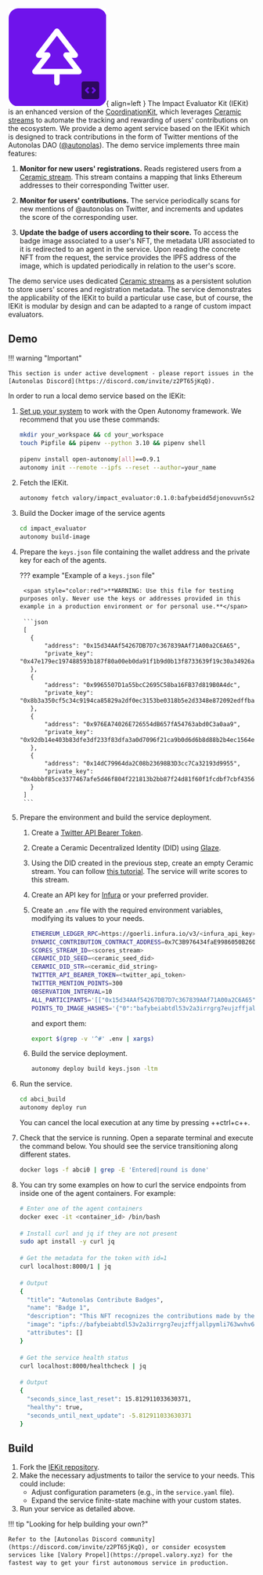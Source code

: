 ![IEKit](images/iekit.svg){ align=left }
The Impact Evaluator Kit (IEKit) is an enhanced version of the [CoordinationKit](https://docs.autonolas.network/product/coordinationkit/), which leverages [Ceramic streams](https://developers.ceramic.network/docs/advanced/standards/stream-programs/) to automate the tracking and rewarding of users' contributions on the ecosystem. We provide a demo agent service based on the IEKit which is designed to track contributions in the form of Twitter mentions of the Autonolas DAO ([@autonolas](https://twitter.com/autonolas)). The demo service implements three main features:

1. **Monitor for new users' registrations.** Reads registered users from a [Ceramic stream](https://developers.ceramic.network/docs/advanced/standards/stream-programs/). This stream contains a mapping that links Ethereum addresses to their corresponding Twitter user.

2. **Monitor for users' contributions.** The service periodically scans for new mentions of @autonolas on Twitter, and increments and updates the score of the corresponding user.

3. **Update the badge of users according to their score.** To access the badge image associated to a user's NFT, the metadata URI associated to it is redirected to an agent in the service. Upon reading the concrete NFT from the request, the service provides the IPFS address of the image, which is updated periodically in relation to the user's score.

The demo service uses dedicated [Ceramic streams](https://developers.ceramic.network/docs/advanced/standards/stream-programs/) as a persistent solution to store users' scores and registration metadata.
The service demonstrates the applicability of the IEKit to build a particular use case, but of course, the IEKit is modular by design and can be adapted to a range of custom impact evaluators.

## Demo

!!! warning "Important"

    This section is under active development - please report issues in the [Autonolas Discord](https://discord.com/invite/z2PT65jKqQ).

In order to run a local demo service based on the IEKit:

1. [Set up your system](https://docs.autonolas.network/open-autonomy/guides/set_up/) to work with the Open Autonomy framework. We recommend that you use these commands:

    ```bash
    mkdir your_workspace && cd your_workspace
    touch Pipfile && pipenv --python 3.10 && pipenv shell

    pipenv install open-autonomy[all]==0.9.1
    autonomy init --remote --ipfs --reset --author=your_name
    ```

2. Fetch the IEKit.

    ```bash
    autonomy fetch valory/impact_evaluator:0.1.0:bafybeidd5djonovuvn5s2vja3jbnzpgmy36c5xponyi53sekbvnq4i7fny --service
    ```

3. Build the Docker image of the service agents

    ```bash
    cd impact_evaluator
    autonomy build-image
    ```

4. Prepare the `keys.json` file containing the wallet address and the private key for each of the agents.

    ??? example "Example of a `keys.json` file"

        <span style="color:red">**WARNING: Use this file for testing purposes only. Never use the keys or addresses provided in this example in a production environment or for personal use.**</span>

        ```json
        [
          {
              "address": "0x15d34AAf54267DB7D7c367839AAf71A00a2C6A65",
              "private_key": "0x47e179ec197488593b187f80a00eb0da91f1b9d0b13f8733639f19c30a34926a"
          },
          {
              "address": "0x9965507D1a55bcC2695C58ba16FB37d819B0A4dc",
              "private_key": "0x8b3a350cf5c34c9194ca85829a2df0ec3153be0318b5e2d3348e872092edffba"
          },
          {
              "address": "0x976EA74026E726554dB657fA54763abd0C3a0aa9",
              "private_key": "0x92db14e403b83dfe3df233f83dfa3a0d7096f21ca9b0d6d6b8d88b2b4ec1564e"
          },
          {
              "address": "0x14dC79964da2C08b23698B3D3cc7Ca32193d9955",
              "private_key": "0x4bbbf85ce3377467afe5d46f804f221813b2bb87f24d81f60f1fcdbf7cbf4356"
          }
        ]
        ```

5. Prepare the environment and build the service deployment.

    1. Create a [Twitter API Bearer Token](https://developer.twitter.com/en/portal/dashboard).

    2. Create a Ceramic Decentralized Identity (DID) using [Glaze](https://github.com/ceramicstudio/js-glaze).

    3. Using the DID created in the previous step, create an empty Ceramic stream. You can follow [this tutorial](https://developers.ceramic.network/reference/stream-programs/tile-document/). The service will write scores to this stream.

    4. Create an API key for [Infura](https://www.infura.io/) or your preferred provider.

    5. Create an `.env` file with the required environment variables, modifying its values to your needs.

        ```bash
        ETHEREUM_LEDGER_RPC=https://goerli.infura.io/v3/<infura_api_key>
        DYNAMIC_CONTRIBUTION_CONTRACT_ADDRESS=0x7C3B976434faE9986050B26089649D9f63314BD8
        SCORES_STREAM_ID=<scores_stream>
        CERAMIC_DID_SEED=<ceramic_seed_did>
        CERAMIC_DID_STR=<ceramic_did_string>
        TWITTER_API_BEARER_TOKEN=<twitter_api_token>
        TWITTER_MENTION_POINTS=300
        OBSERVATION_INTERVAL=10
        ALL_PARTICIPANTS='[["0x15d34AAf54267DB7D7c367839AAf71A00a2C6A65","0x9965507D1a55bcC2695C58ba16FB37d819B0A4dc","0x976EA74026E726554dB657fA54763abd0C3a0aa9","0x14dC79964da2C08b23698B3D3cc7Ca32193d9955"]]'
        POINTS_TO_IMAGE_HASHES='{"0":"bafybeiabtdl53v2a3irrgrg7eujzffjallpymli763wvhv6gceurfmcemm","100":"bafybeid46w6yzbehir7ackcnsyuasdkun5aq7jnckt4sknvmiewpph776q","50000":"bafybeigbxlwzljbxnlwteupmt6c6k7k2m4bbhunvxxa53dc7niuedilnr4","100000":"bafybeiawxpq4mqckbau3mjwzd3ic2o7ywlhp6zqo7jnaft26zeqm3xsjjy","150000":"bafybeie6k53dupf7rf6622rzfxu3dmlv36hytqrmzs5yrilxwcrlhrml2m"}'
        ```

        and export them:

        ```bash
        export $(grep -v '^#' .env | xargs)
        ```

    6. Build the service deployment.

        ```bash
        autonomy deploy build keys.json -ltm
        ```

6. Run the service.

    ```bash
    cd abci_build
    autonomy deploy run
    ```

    You can cancel the local execution at any time by pressing ++ctrl+c++.

7. Check that the service is running. Open a separate terminal and execute the command below. You should see the service transitioning along different states.

    ```bash
    docker logs -f abci0 | grep -E 'Entered|round is done'
    ```

8. You can try some examples on how to curl the service endpoints from inside one of the agent containers. For example:

    ```bash
    # Enter one of the agent containers
    docker exec -it <container_id> /bin/bash

    # Install curl and jq if they are not present
    sudo apt install -y curl jq

    # Get the metadata for the token with id=1
    curl localhost:8000/1 | jq

    # Output
    {
      "title": "Autonolas Contribute Badges",
      "name": "Badge 1",
      "description": "This NFT recognizes the contributions made by the holder to the Autonolas Community.",
      "image": "ipfs://bafybeiabtdl53v2a3irrgrg7eujzffjallpymli763wvhv6gceurfmcemm",
      "attributes": []
    }

    # Get the service health status
    curl localhost:8000/healthcheck | jq

    # Output
    {
      "seconds_since_last_reset": 15.812911033630371,
      "healthy": true,
      "seconds_until_next_update": -5.812911033630371
    }
    ```

## Build

1. Fork the [IEKit repository](https://github.com/valory-xyz/iekit).
2. Make the necessary adjustments to tailor the service to your needs. This could include:
    * Adjust configuration parameters (e.g., in the `service.yaml` file).
    * Expand the service finite-state machine with your custom states.
3. Run your service as detailed above.

!!! tip "Looking for help building your own?"

    Refer to the [Autonolas Discord community](https://discord.com/invite/z2PT65jKqQ), or consider ecosystem services like [Valory Propel](https://propel.valory.xyz) for the fastest way to get your first autonomous service in production.
